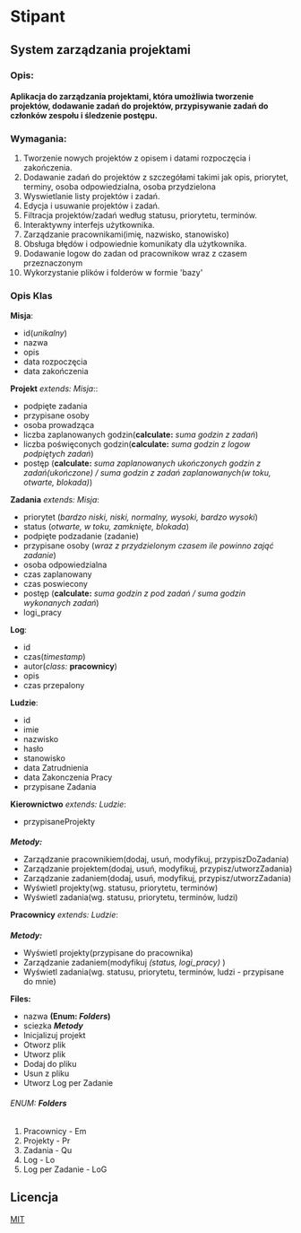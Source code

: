 # Stipant

## System zarządzania projektami

### Opis:

#### Aplikacja do zarządzania projektami, która umożliwia tworzenie projektów, dodawanie zadań do projektów, przypisywanie zadań do członków zespołu i śledzenie postępu.

### Wymagania:

1. Tworzenie nowych projektów z opisem i datami rozpoczęcia i zakończenia.
2. Dodawanie zadań do projektów z szczegółami takimi jak opis, priorytet, terminy, osoba odpowiedzialna, osoba przydzielona
3. Wyswietlanie listy projektów i zadań.
4. Edycja i usuwanie projektów i zadań.
5. Filtracja projektów/zadań według statusu, priorytetu, terminów.
6. Interaktywny interfejs użytkownika.
7. Zarządzanie pracownikami(imię, nazwisko, stanowisko)
8. Obsługa błędów i odpowiednie komunikaty dla użytkownika.
9. Dodawanie logow do zadan od pracownikow wraz z czasem przeznaczonym
10. Wykorzystanie plików i folderów w formie 'bazy'
### Opis Klas

**Misja**:
- id(*unikalny*)
- nazwa
- opis
- data rozpoczęcia
- data zakończenia

**Projekt** *extends: Misja*::
- podpięte zadania
- przypisane osoby
- osoba prowadząca
- liczba zaplanowanych godzin(**calculate:** *suma godzin z zadań*)
- liczba poświęconych godzin(**calculate:** *suma godzin z logow podpiętych zadań*)
- postęp (**calculate:** *suma zaplanowanych ukończonych godzin z zadań(ukończone) / suma godzin z zadań zaplanowanych(w toku, otwarte, blokada)*)


**Zadania** *extends: Misja*:
- priorytet (*bardzo niski, niski, normalny, wysoki, bardzo wysoki*)
- status (*otwarte, w toku, zamknięte, blokada*)
- podpięte podzadanie (zadanie)
- przypisane osoby (*wraz z przydzielonym czasem ile powinno zająć zadanie*)
- osoba odpowiedzialna
- czas zaplanowany
- czas poswiecony
- postęp (**calculate:** *suma godzin z pod zadań / suma godzin wykonanych zadań*)
- logi_pracy

**Log**:
- id
- czas(*timestamp*)
- autor(*class:* **pracownicy**)
- opis
- czas przepalony

**Ludzie**:
- id
- imie
- nazwisko
- hasło
- stanowisko
- data Zatrudnienia
- data Zakonczenia Pracy
- przypisane Zadania 

**Kierownictwo** *extends: Ludzie*:
- przypisaneProjekty
####
  ***Metody:***
- Zarządzanie pracownikiem(dodaj, usuń, modyfikuj, przypiszDoZadania)
- Zarządzanie projektem(dodaj, usuń, modyfikuj, przypisz/utworzZadania)
- Zarządzanie zadaniem(dodaj, usuń, modyfikuj, przypisz/utworzZadania)
- Wyświetl projekty(wg. statusu, priorytetu, terminów)
- Wyświetl zadania(wg. statusu, priorytetu, terminów, ludzi)

**Pracownicy** *extends: Ludzie*:
####
***Metody:***
- Wyświetl projekty(przypisane do pracownika)
- Zarządzanie zadaniem(modyfikuj *(status, logi_pracy)* )
- Wyświetl zadania(wg. statusu, priorytetu, terminów, ludzi - przypisane do mnie)

**Files:**
- nazwa **(Enum: *Folders*)**
- sciezka
***Metody***
- Inicjalizuj projekt
- Otworz plik
- Utworz plik
- Dodaj do pliku
- Usun z pliku
- Utworz Log per Zadanie

###### ENUM: **Folders**
1. Pracownicy      - Em
2. Projekty        - Pr
3. Zadania         - Qu
4. Log             - Lo
5. Log per Zadanie - LoG



## Licencja

[MIT](https://choosealicense.com/licenses/mit/)

